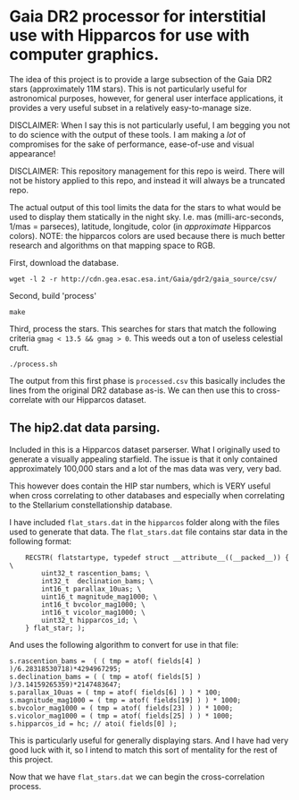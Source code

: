 # Gaia DR2 processor for interstitial use with Hipparcos for use with computer graphics.

The idea of this project is to provide a large subsection of the Gaia DR2 stars
(approximately 11M stars).  This is not particularly useful for astronomical
purposes, however, for general user interface applications, it provides a very
useful subset in a relatively easy-to-manage size.

DISCLAIMER: When I say this is not particularly useful, I am begging you not to
do science with the output of these tools.  I am making a *lot* of compromises
for the sake of performance, ease-of-use and visual appearance!

DISCLAIMER: This repository management for this repo is weird.  There will not
be history applied to this repo, and instead it will always be a truncated
repo.

The actual output of this tool limits the data for the stars to what would be
used to display them statically in the night sky.  I.e. mas (milli-arc-seconds,
1/mas = parseces), latitude, longitude, color (in *approximate* Hipparcos
colors).  NOTE: the hipparcos colors are used because there is much better
research and algorithms on that mapping space to RGB.


First, download the database.

```wget -l 2 -r http://cdn.gea.esac.esa.int/Gaia/gdr2/gaia_source/csv/```

Second, build 'process'

```make```

Third, process the stars.  This searches for stars that match the following
criteria `gmag < 13.5 && gmag > 0`. This weeds out a ton of useless celestial
cruft. 

```./process.sh```

The output from this first phase is `processed.csv` this basically includes
the lines from the original DR2 database as-is.  We can then use this to cross-
correlate with our Hipparcos dataset.

## The hip2.dat data parsing.

Included in this is a Hipparcos dataset parserser.  What I originally used to
generate a visually appealing starfield.  The issue is that it only contained
approximately 100,000 stars and a lot of the mas data was very, very bad.

This however does contain the HIP star numbers, which is VERY useful when cross
correlating to other databases and especially when correlating to the
Stellarium constellationship database.  

I have included `flat_stars.dat` in the `hipparcos` folder along with the files
used to generate that data.  The `flat_stars.dat` file contains star data in
the following format:

```
	RECSTR( flatstartype, typedef struct __attribute__((__packed__)) { \
		uint32_t rascention_bams; \
		int32_t  declination_bams; \
		int16_t parallax_10uas; \
		uint16_t magnitude_mag1000; \
		int16_t bvcolor_mag1000; \
		int16_t vicolor_mag1000; \
		uint32_t hipparcos_id; \
	} flat_star; );
```

And uses the following algorithm to convert for use in that file:

```
s.rascention_bams =  ( ( tmp = atof( fields[4] ) )/6.28318530718)*4294967295;
s.declination_bams = ( ( tmp = atof( fields[5] ) )/3.14159265359)*2147483647;
s.parallax_10uas = ( tmp = atof( fields[6] ) ) * 100;
s.magnitude_mag1000 = ( tmp = atof( fields[19] ) ) * 1000;
s.bvcolor_mag1000 = ( tmp = atof( fields[23] ) ) * 1000;
s.vicolor_mag1000 = ( tmp = atof( fields[25] ) ) * 1000;
s.hipparcos_id = hc; // atoi( fields[0] );
```

This is particularly useful for generally displaying stars.  And I have had
very good luck with it, so I intend to match this sort of mentality for the
rest of this project.

Now that we have `flat_stars.dat` we can begin the cross-correlation process.







